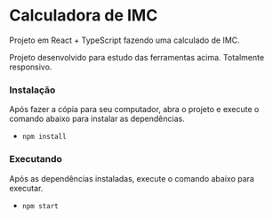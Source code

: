 # Calculadora de IMC

Projeto em React + TypeScript fazendo uma calculado de IMC.

Projeto desenvolvido para estudo das ferramentas acima. Totalmente responsivo.

### Instalação

Após fazer a cópia para seu computador, abra o projeto e execute o comando abaixo para instalar as dependências.

- `npm install`

### Executando

Após as dependências instaladas, execute o comando abaixo para executar.

- `npm start`
